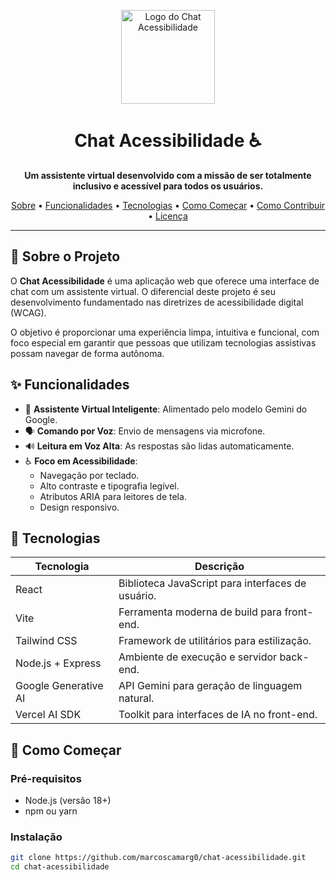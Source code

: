 <p align="center">
  <img src="(https://ibb.co/XfCY1rhH)" alt="Logo do Chat Acessibilidade" width="150" />
</p>

<h1 align="center">Chat Acessibilidade ♿</h1>

<p align="center"><strong>Um assistente virtual desenvolvido com a missão de ser totalmente inclusivo e acessível para todos os usuários.</strong></p>

<p align="center">
  <a href="#-sobre-o-projeto">Sobre</a> •
  <a href="#-funcionalidades">Funcionalidades</a> •
  <a href="#-tecnologias">Tecnologias</a> •
  <a href="#-como-começar">Como Começar</a> •
  <a href="#-como-contribuir">Como Contribuir</a> •
  <a href="#-licença">Licença</a>
</p>

---

## 🎯 Sobre o Projeto

O **Chat Acessibilidade** é uma aplicação web que oferece uma interface de chat com um assistente virtual. O diferencial deste projeto é seu desenvolvimento fundamentado nas diretrizes de acessibilidade digital (WCAG).

O objetivo é proporcionar uma experiência limpa, intuitiva e funcional, com foco especial em garantir que pessoas que utilizam tecnologias assistivas possam navegar de forma autônoma.

## ✨ Funcionalidades

- 🤖 **Assistente Virtual Inteligente**: Alimentado pelo modelo Gemini do Google.
- 🗣️ **Comando por Voz**: Envio de mensagens via microfone.
- 🔊 **Leitura em Voz Alta**: As respostas são lidas automaticamente.
- ♿ **Foco em Acessibilidade**:
  - Navegação por teclado.
  - Alto contraste e tipografia legível.
  - Atributos ARIA para leitores de tela.
  - Design responsivo.

## 🚀 Tecnologias

| Tecnologia          | Descrição                                                       |
|---------------------|-----------------------------------------------------------------|
| React               | Biblioteca JavaScript para interfaces de usuário.               |
| Vite                | Ferramenta moderna de build para front-end.                     |
| Tailwind CSS        | Framework de utilitários para estilização.                      |
| Node.js + Express   | Ambiente de execução e servidor back-end.                       |
| Google Generative AI| API Gemini para geração de linguagem natural.                   |
| Vercel AI SDK       | Toolkit para interfaces de IA no front-end.                     |

## 🏁 Como Começar

### Pré-requisitos

- Node.js (versão 18+)
- npm ou yarn

### Instalação

```bash
git clone https://github.com/marcoscamarg0/chat-acessibilidade.git
cd chat-acessibilidade
